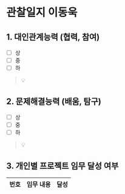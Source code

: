 # 관찰일지 이동욱

## 1. 대인관계능력 (협력, 참여)

- [ ] 상
- [ ] 중
- [ ] 하

> 💡 

## 2. 문제해결능력 (배움, 탐구)

- [ ] 상
- [ ] 중
- [ ] 하

> 💡 

## 3. 개인별 프로젝트 임무 달성 여부

| 번호  | 임무 내용           | 달성  |
| --- | --------------- | --- |

